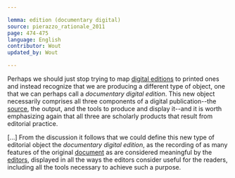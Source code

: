 ```yaml
---

lemma: edition (documentary digital)
source: pierazzo_rationale_2011
page: 474-475
language: English
contributor: Wout
updated_by: Wout

---
```


Perhaps we should just stop trying to map [digital editions](editionDigital.html) to printed ones and instead recognize that we are producing a different type of object, one that we can perhaps call a _documentary digital edition_. This new object necessarily comprises all three components of a digital publication--the [source](textSource.html), the output, and the tools to produce and display it--and it is worth emphasizing again that all three are scholarly products that result from editorial practice.

[...] From the discussion it follows that we could define this new type of editorial object the _documentary digital edition_, as the recording of as many features of the original [document](document.html) as are considered meaningful by the [editors](editorScholarly.html), displayed in all the ways the editors consider useful for the readers, including all the tools necessary to achieve such a purpose.

